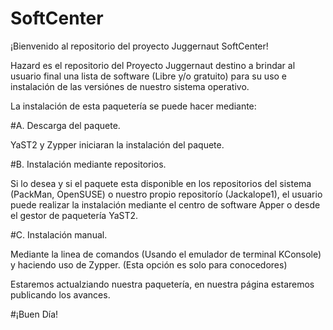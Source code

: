 # SoftCenter
¡Bienvenido al repositorio del proyecto Juggernaut SoftCenter!

Hazard es el repositorio del Proyecto Juggernaut destino a brindar al usuario final una lista de software (Libre y/o gratuito) para su uso e instalación de las versiónes de nuestro sistema operativo.

La instalación de esta paquetería se puede hacer mediante:

#A. Descarga del paquete.

YaST2 y Zypper iniciaran la instalación del paquete.

#B. Instalación mediante repositorios.

Si lo desea y si el paquete esta disponible en los repositorios del sistema (PackMan, OpenSUSE) o nuestro propio repositorío (Jackalope1), el usuario puede realizar la instalación mediante el centro de software Apper o desde el gestor de paquetería YaST2.

#C. Instalación manual.

Mediante la linea de comandos (Usando el emulador de terminal KConsole) y haciendo uso de Zypper. (Esta opción es solo para conocedores)

Estaremos actualziando nuestra paquetería, en nuestra página estaremos publicando los avances.


#¡Buen Día!
